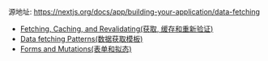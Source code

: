 源地址: https://nextjs.org/docs/app/building-your-application/data-fetching

- [Fetching, Caching, and Revalidating(获取, 缓存和重新验证)](https://nextjs.org/docs/app/building-your-application/data-fetching/fetching-caching-and-revalidating)
- [Data fetching Patterns(数据获取模板)](https://nextjs.org/docs/app/building-your-application/data-fetching/patterns)
- [Forms and Mutations(表单和拟态)](https://nextjs.org/docs/app/building-your-application/data-fetching/forms-and-mutations)
